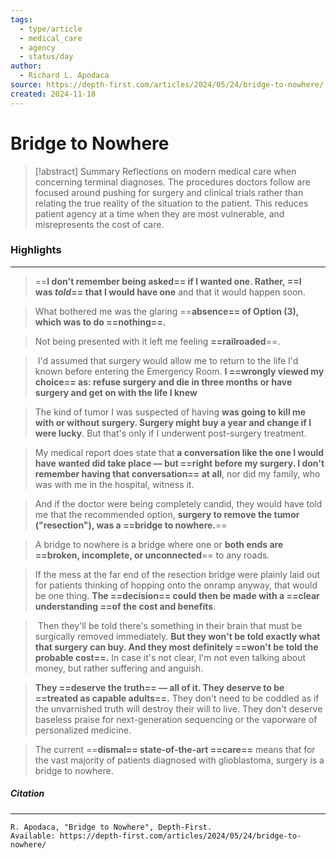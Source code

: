 ```yaml
---
tags:
  - type/article
  - medical_care
  - agency
  - status/day
author:
  - Richard L. Apodaca
source: https://depth-first.com/articles/2024/05/24/bridge-to-nowhere/
created: 2024-11-18
---
```

# Bridge to Nowhere

> [!abstract] Summary
> Reflections on modern medical care when concerning terminal diagnoses. The procedures doctors follow are focused around pushing for surgery and clinical trials rather than relating the true reality of the situation to the patient. This reduces patient agency at a time when they are most vulnerable, and misrepresents the cost of care.
### Highlights
---
> ==**I don't remember being asked== if I wanted one. Rather, ==I was _told_== that I would have one** and that it would happen soon.

> What bothered me was the glaring ==**absence== of Option (3), which was to do ==nothing==.**

> Not being presented with it left me feeling **==railroaded**==.

>  I'd assumed that surgery would allow me to return to the life I'd known before entering the Emergency Room. **I ==wrongly viewed my choice== as: refuse surgery and die in three months or have surgery and get on with the life I knew**

> The kind of tumor I was suspected of having **was going to kill me with or without surgery. Surgery might buy a year and change if I were lucky**. But that's only if I underwent post-surgery treatment.

> My medical report does state that **a conversation like the one I would have wanted did take place — but ==right before my surgery. I don't remember having that conversation== at all**, nor did my family, who was with me in the hospital, witness it.

> And if the doctor were being completely candid, they would have told me that the recommended option, **surgery to remove the tumor ("resection"), was a ==bridge to nowhere.**==

> A bridge to nowhere is a bridge where one or **both ends are ==broken, incomplete, or unconnected**== to any roads.

> If the mess at the far end of the resection bridge were plainly laid out for patients thinking of hopping onto the onramp anyway, that would be one thing. **The ==decision== could then be made with a ==clear understanding ==of the cost and benefits**.

>  Then they'll be told there's something in their brain that must be surgically removed immediately. **But they won't be told exactly what that surgery can buy. And they most definitely ==won't be told the probable cost==.** In case it's not clear, I'm not even talking about money, but rather suffering and anguish.

> **They ==deserve the truth== — all of it. They deserve to be ==treated as capable adults==.** They don't need to be coddled as if the unvarnished truth will destroy their will to live. They don't deserve baseless praise for next-generation sequencing or the vaporware of personalized medicine.

> The current ==**dismal== state-of-the-art ==care==** means that for the vast majority of patients diagnosed with glioblastoma, surgery is a bridge to nowhere.
##### **Citation**
---
```
R. Apodaca, "Bridge to Nowhere", Depth-First.
Available: https://depth-first.com/articles/2024/05/24/bridge-to-nowhere/
```

